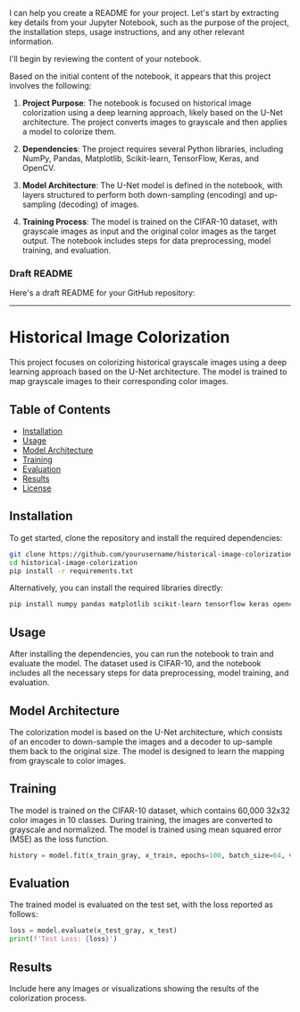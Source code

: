 I can help you create a README for your project. Let's start by extracting key details from your Jupyter Notebook, such as the purpose of the project, the installation steps, usage instructions, and any other relevant information.

I'll begin by reviewing the content of your notebook.

Based on the initial content of the notebook, it appears that this project involves the following:

1. **Project Purpose**: The notebook is focused on historical image colorization using a deep learning approach, likely based on the U-Net architecture. The project converts images to grayscale and then applies a model to colorize them.

2. **Dependencies**: The project requires several Python libraries, including NumPy, Pandas, Matplotlib, Scikit-learn, TensorFlow, Keras, and OpenCV.

3. **Model Architecture**: The U-Net model is defined in the notebook, with layers structured to perform both down-sampling (encoding) and up-sampling (decoding) of images.

4. **Training Process**: The model is trained on the CIFAR-10 dataset, with grayscale images as input and the original color images as the target output. The notebook includes steps for data preprocessing, model training, and evaluation.

### Draft README

Here's a draft README for your GitHub repository:

---

# Historical Image Colorization

This project focuses on colorizing historical grayscale images using a deep learning approach based on the U-Net architecture. The model is trained to map grayscale images to their corresponding color images.

## Table of Contents

- [Installation](#installation)
- [Usage](#usage)
- [Model Architecture](#model-architecture)
- [Training](#training)
- [Evaluation](#evaluation)
- [Results](#results)
- [License](#license)

## Installation

To get started, clone the repository and install the required dependencies:

```bash
git clone https://github.com/yourusername/historical-image-colorization.git
cd historical-image-colorization
pip install -r requirements.txt
```

Alternatively, you can install the required libraries directly:

```bash
pip install numpy pandas matplotlib scikit-learn tensorflow keras opencv-python
```

## Usage

After installing the dependencies, you can run the notebook to train and evaluate the model. The dataset used is CIFAR-10, and the notebook includes all the necessary steps for data preprocessing, model training, and evaluation.

## Model Architecture

The colorization model is based on the U-Net architecture, which consists of an encoder to down-sample the images and a decoder to up-sample them back to the original size. The model is designed to learn the mapping from grayscale to color images.

## Training

The model is trained on the CIFAR-10 dataset, which contains 60,000 32x32 color images in 10 classes. During training, the images are converted to grayscale and normalized. The model is trained using mean squared error (MSE) as the loss function.

```python
history = model.fit(x_train_gray, x_train, epochs=100, batch_size=64, validation_data=(x_val_gray, x_val))
```

## Evaluation

The trained model is evaluated on the test set, with the loss reported as follows:

```python
loss = model.evaluate(x_test_gray, x_test)
print(f'Test Loss: {loss}')
```

## Results

Include here any images or visualizations showing the results of the colorization process.
